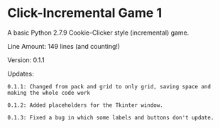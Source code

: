 # Click-Incremental Game 1
A basic Python 2.7.9 Cookie-Clicker style (incremental) game.

Line Amount: 149 lines (and counting!)

Version: 0.1.1

Updates:
    
    0.1.1: Changed from pack and grid to only grid, saving space and making the whole code work
    
    0.1.2: Added placeholders for the Tkinter window.
    
    0.1.3: Fixed a bug in which some labels and buttons don't update.
